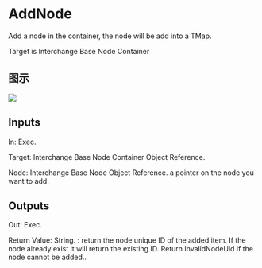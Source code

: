 # AddNode

Add a node in the container, the node will be add into a TMap.

Target is Interchange Base Node Container

## 图示

![]($-20221218-19354667.png)

## Inputs

In: Exec.

Target: Interchange Base Node Container Object Reference.

Node: Interchange Base Node Object Reference. a pointer on the node you want to add.  

## Outputs

Out: Exec.

Return Value: String. : return the node unique ID of the added item. If the node already exist it will return the existing ID. Return InvalidNodeUid if the node cannot be added..

